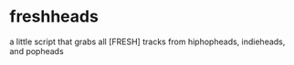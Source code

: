 # freshheads
a little script that grabs all [FRESH] tracks from hiphopheads, indieheads, and popheads
